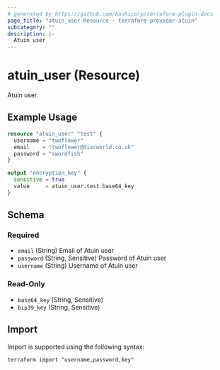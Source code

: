 ```yaml
---
# generated by https://github.com/hashicorp/terraform-plugin-docs
page_title: "atuin_user Resource - terraform-provider-atuin"
subcategory: ""
description: |-
  Atuin user
---
```


# atuin_user (Resource)

Atuin user

## Example Usage

```terraform
resource "atuin_user" "test" {
  username = "twoflower"
  email    = "twoflower@discworld.co.uk"
  password = "swordfish"
}

output "encryption_key" {
  sensitive = true
  value     = atuin_user.test.base64_key
}
```

<!-- schema generated by tfplugindocs -->
## Schema

### Required

- `email` (String) Email of Atuin user
- `password` (String, Sensitive) Password of Atuin user
- `username` (String) Username of Atuin user

### Read-Only

- `base64_key` (String, Sensitive)
- `bip39_key` (String, Sensitive)

## Import

Import is supported using the following syntax:

```shell
terraform import "username,password,key"
```
